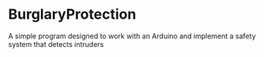 # BurglaryProtection
A simple program designed to work with an Arduino and implement a safety system that detects intruders
